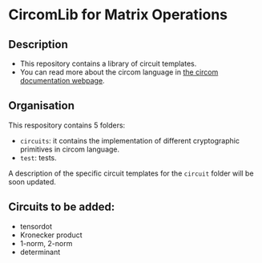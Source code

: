# CircomLib for Matrix Operations

## Description

- This repository contains a library of circuit templates.
- You can read more about the circom language in [the circom documentation webpage](https://docs.circom.io/).

## Organisation

This respository contains 5 folders:
- `circuits`: it contains the implementation of different cryptographic primitives in circom language.
- `test`: tests.

A description of the specific circuit templates for the `circuit` folder will be soon updated.

## Circuits to be added:
* tensordot
* Kronecker product
* 1-norm, 2-norm
* determinant